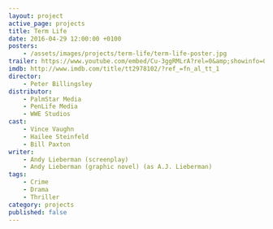 ```yaml
---
layout: project
active_page: projects
title: Term Life
date: 2016-04-29 12:00:00 +0100
posters:
    - /assets/images/projects/term-life/term-life-poster.jpg
trailer: https://www.youtube.com/embed/Cu-3ggRMLrA?rel=0&amp;showinfo=0
imdb: http://www.imdb.com/title/tt2978102/?ref_=fn_al_tt_1
director:
    - Peter Billingsley
distributor:
    - PalmStar Media
    - PenLife Media
    - WWE Studios
cast:
    - Vince Vaughn
    - Hailee Steinfeld
    - Bill Paxton
writer:
    - Andy Lieberman (screenplay)
    - Andy Lieberman (graphic novel) (as A.J. Lieberman)
tags:
    - Crime
    - Drama
    - Thriller
category: projects
published: false
---
```

